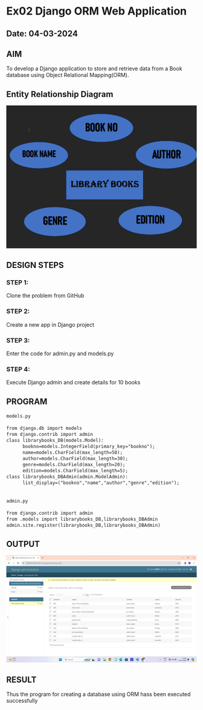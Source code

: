 # Ex02 Django ORM Web Application
## Date: 04-03-2024

## AIM
To develop a Django application to store and retrieve data from a Book database using Object Relational Mapping(ORM).

## Entity Relationship Diagram
![alt text](lekasri/screenshot.jpg)


## DESIGN STEPS

### STEP 1:
Clone the problem from GitHub

### STEP 2:
Create a new app in Django project

### STEP 3:
Enter the code for admin.py and models.py

### STEP 4:
Execute Django admin and create details for 10 books

## PROGRAM

```
models.py

from django.db import models
from django.contrib import admin
class librarybooks_DB(models.Model):
      bookno=models.IntegerField(primary_key="bookno");
      name=models.CharField(max_length=50);
      author=models.CharField(max_length=30);
      genre=models.CharField(max_length=20);
      edition=models.CharField(max_length=5);
class librarybooks_DBAdmin(admin.ModelAdmin):
      list_display=("bookno","name","author","genre","edition");


admin.py

from django.contrib import admin
from .models import librarybooks_DB,librarybooks_DBAdmin
admin.site.register(librarybooks_DB,librarybooks_DBAdmin)
```

## OUTPUT
![alt text](<lekasri/Screenshot 2024-03-05 101844.png>)



## RESULT
Thus the program for creating a database using ORM hass been executed successfully
